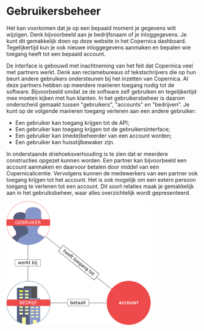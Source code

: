 # Gebruikersbeheer

Het kan voorkomen dat je op een bepaald moment je gegevens wilt wijzigen.
Denk bijvoorbeeld aan je bedrijfsnaam of je inloggegevens. Je kunt dit 
gemakkelijk doen op deze website in het Copernica dashboard.
Tegelijkertijd kun je ook nieuwe inloggegevens aanmaken en bepalen wie 
toegang heeft tot een bepaald account.

De interface is gebouwd met inachtneming van het feit dat Copernica veel 
met partners werkt. Denk aan reclamebureaus of tekstschrijvers die op hun
beurt andere gebruikers ondersteunen bij het inzetten van Copernica. Al 
deze partners hebben op meerdere manieren toegang nodig tot de software.
Bijvoorbeeld omdat ze de software zelf gebruiken en tegelijkertijd mee 
moeten kijken met hun klanten. In het gebruikersbeheer is daarom 
onderscheid gemaakt tussen "gebruikers", "accounts" en "bedrijven". 
Je kunt op de volgende manieren toegang verlenen aan een andere 
gebruiker:

* Een gebruiker kan toegang krijgen tot de API;
* Een gebruiker kan toegang krijgen tot de gebruikersinterface;
* Een gebruiker kan (mede)beheerder van een account worden;
* Een gebruiker kan huisstijlbewaker zijn. 

In onderstaande driehoeksverhouding is te zien dat er meerdere constructies
opgezet kunnen worden. Een partner kan bijvoorbeeld een account aanmaken
en daarvoor betalen door middel van een Copernicalicentie. Vervolgens 
kunnen de medewerkers van een partner ook toegang krijgen tot het account.
Het is ook mogelijk om een extern persoon toegang te verlenen tot een 
account. Dit soort relaties maak je gemakkelijk aan in het gebruiksbeheer, 
waar alles overzichtelijk wordt gepresenteerd.

![Accounts en bedrijven](../images/accounts-users-nl.png)

